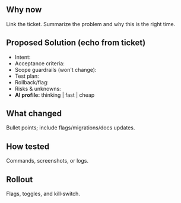 ## Why now
Link the ticket. Summarize the problem and why this is the right time.

## Proposed Solution (echo from ticket)
- Intent:
- Acceptance criteria:
- Scope guardrails (won't change):
- Test plan:
- Rollback/flag:
- Risks & unknowns:
- **AI profile:** thinking | fast | cheap

## What changed
Bullet points; include flags/migrations/docs updates.

## How tested
Commands, screenshots, or logs.

## Rollout
Flags, toggles, and kill‑switch.
